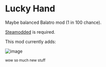 # Lucky Hand
Maybe balanced Balatro mod (1 in 100 chance).

[Steamodded](https://github.com/Steamopollys/Steamodded/archive/refs/heads/main.zip) is required.

This mod currently adds:

![image](https://github.com/user-attachments/assets/8d317e92-0e9a-4580-b1c8-1cb24116388b)

<sub>wow so much new stuff<sub>
